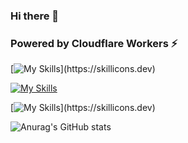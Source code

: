 ### Hi there 👋


 <p align="center">
  <h3> Powered by Cloudflare Workers ⚡</h3>
 </p>

[![My Skills](https://skillicons.dev/icons?i=js,html,css,cpp,angular,bootstrap,cs,discord,django,figma,git,github,instagram,linkedin,linux,materialui,mongodb,mysql,nodejs,postgres,py,ruby,rails,sass,sqlite,ts,vscode,)](https://skillicons.dev)

[![My Skills](https://skillicons.dev/icons?i=js,html,css,cpp,cs,git,linux,mysql,postgres,py,ruby,rails,sass,sqlite,ts)](https://skillicons.dev)

[![My Skills](https://skillicons.dev/icons?i=angular,bootstrap,discord,django,figma,github,instagram,linkedin,materialui,mongodb,nodejs,vscode,)](https://skillicons.dev)

![Anurag's GitHub stats](https://github-readme-stats.vercel.app/api?username=aldorcl&theme=dark&show_icons=true)
<!--
**AldoRCL/AldoRCL** is a ✨ _special_ ✨ repository because its `README.md` (this file) appears on your GitHub profile.

Here are some ideas to get you started:

- 🔭 I’m currently working on ...
- 🌱 I’m currently learning ...
- 👯 I’m looking to collaborate on ...
- 🤔 I’m looking for help with ...
- 💬 Ask me about ...
- 📫 How to reach me: ...
- 😄 Pronouns: ...
- ⚡ Fun fact: ...
-->
